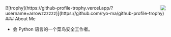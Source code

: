<img align="right" src="https://github-readme-stats.vercel.app/api?username=Arrowzzzzzz&count_private=true&show_icons=true&hide=prs" />
[![trophy](https://github-profile-trophy.vercel.app/?username=arrowzzzzzz)](https://github.com/ryo-ma/github-profile-trophy)
### About Me

- 会 Python 语言的一个菜鸟安全工作者。
